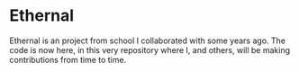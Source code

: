 # Ethernal
Ethernal is an project from school I collaborated with some years ago.
The code is now here, in this very repository where I, and others, will be making contributions from time to time.

